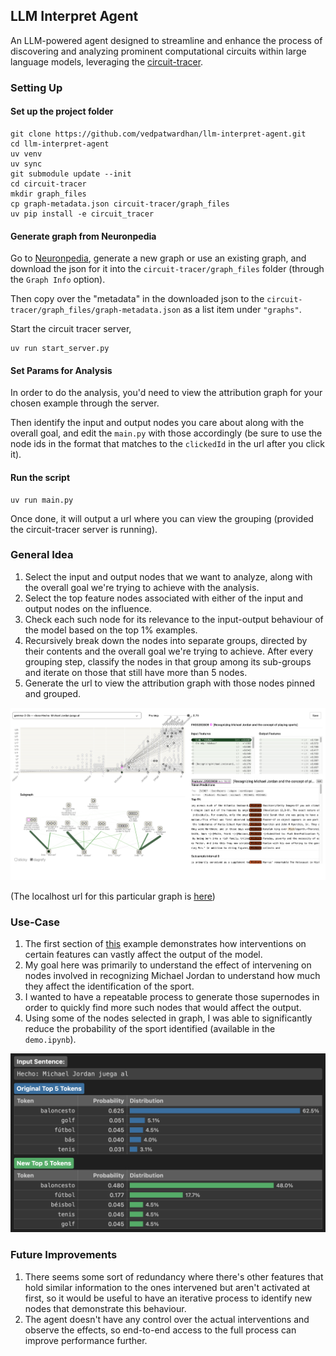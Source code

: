 ## LLM Interpret Agent

An LLM-powered agent designed to streamline and enhance the process of discovering and analyzing prominent computational circuits within large language models, leveraging the [circuit-tracer](https://github.com/safety-research/circuit-tracer).


### Setting Up

#### Set up the project folder

```
git clone https://github.com/vedpatwardhan/llm-interpret-agent.git
cd llm-interpret-agent
uv venv
uv sync
git submodule update --init
cd circuit-tracer
mkdir graph_files
cp graph-metadata.json circuit-tracer/graph_files
uv pip install -e circuit_tracer
```

#### Generate graph from Neuronpedia

Go to [Neuronpedia](https://www.neuronpedia.org/), generate a new graph or use an existing graph, and download the json for it into the `circuit-tracer/graph_files` folder (through the `Graph Info` option).

Then copy over the "metadata" in the downloaded json to the `circuit-tracer/graph_files/graph-metadata.json` as a list item under `"graphs"`.

Start the circuit tracer server,

```
uv run start_server.py
```

#### Set Params for Analysis

In order to do the analysis, you'd need to view the attribution graph for your chosen example through the server.

Then identify the input and output nodes you care about along with the overall goal, and edit the `main.py` with those accordingly (be sure to use the node ids in the format that matches to the `clickedId` in the url after you click it).

#### Run the script

```
uv run main.py
```

Once done, it will output a url where you can view the grouping (provided the circuit-tracer server is running).


### General Idea

1. Select the input and output nodes that we want to analyze, along with the overall goal we're trying to achieve with the analysis.
2. Select the top feature nodes associated with either of the input and output nodes on the influence.
3. Check each such node for its relevance to the input-output behaviour of the model based on the top 1% examples.
4. Recursively break down the nodes into separate groups, directed by their contents and the overall goal we're trying to achieve. After every grouping step, classify the nodes in that group among its sub-groups and iterate on those that still have more than 5 nodes.
5. Generate the url to view the attribution graph with those nodes pinned and grouped.

![attribution](attribution.png)

(The localhost url for this particular graph is [here](http://localhost:8046/?slug=gemma-michael-jordan-es&clerps=%5B%5D&pinnedIds=2_2808_3%2C0_14975_3%2C15_15208_6%2C6_7377_5%2C23_14713_6%2C0_8003_4%2C2_13198_4%2C23_5458_6%2C24_3018_6%2C1_8628_6%2C6_7157_5%2C23_8855_6%2C3_4335_3%2C21_4818_6%2C4_14954_6%2C1_15876_6%2C21_9324_6%2C1_1173_4%2C24_3865_6%2C2_10957_6%2C4_1305_6%2C25_13416_6%2C3_14567_6%2C17_10384_6%2C18_6953_4%2CE_7939_3%2CE_18853_4%2CE_113501_5%2CE_717_6%2C27_143831_6&supernodes=%5B%5B%22Recognizing+Michael+Jordan+and+the+concept+of+playing+sports%22%2C+%222_2808_3%22%2C+%220_14975_3%22%2C+%2215_15208_6%22%5D%2C%5B%22Language+and+context+processing%22%2C+%226_7377_5%22%2C+%2223_14713_6%22%2C+%220_8003_4%22%5D%2C%5B%22Tangential+or+indirectly+related+concepts%22%2C+%222_13198_4%22%5D%2C%5B%22Recognizing+Sports+Vocabulary+and+Related+Terms%22%2C+%2223_5458_6%22%5D%2C%5B%22Listing+and+Categorizing+Sports%22%2C+%2224_3018_6%22%2C+%221_8628_6%22%5D%2C%5B%22Identify+Michael+Jordan*s+Sport%22%2C+%226_7157_5%22%2C+%2223_8855_6%22%2C+%223_4335_3%22%2C+%2221_4818_6%22%2C+%224_14954_6%22%5D%2C%5B%22List+Related+Sports%22%2C+%221_15876_6%22%5D%2C%5B%22Core+Concept+Recognition%22%2C+%2221_9324_6%22%2C+%221_1173_4%22%5D%2C%5B%22Sports+and+Related+Activities%22%2C+%2224_3865_6%22%2C+%222_10957_6%22%2C+%224_1305_6%22%2C+%2225_13416_6%22%2C+%223_14567_6%22%5D%2C%5B%22Linguistic+and+Contextual+Clues%22%2C+%2217_10384_6%22%2C+%2218_6953_4%22%5D%5D&clickedId=2_2808_3))


### Use-Case

1. The first section of [this](https://github.com/safety-research/circuit-tracer/blob/main/demos/intervention_demo.ipynb) example demonstrates how interventions on certain features can vastly affect the output of the model.
2. My goal here was primarily to understand the effect of intervening on nodes involved in recognizing Michael Jordan to understand how much they affect the identification of the sport.
2. I wanted to have a repeatable process to generate those supernodes in order to quickly find more such nodes that would affect the output.
3. Using some of the nodes selected in graph, I was able to significantly reduce the probability of the sport identified (available in the `demo.ipynb`).

![intervention](intervention.png)


### Future Improvements

1. There seems some sort of redundancy where there's other features that hold similar information to the ones intervened but aren't activated at first, so it would be useful to have an iterative process to identify new nodes that demonstrate this behaviour.
2. The agent doesn't have any control over the actual interventions and observe the effects, so end-to-end access to the full process can improve performance further.
